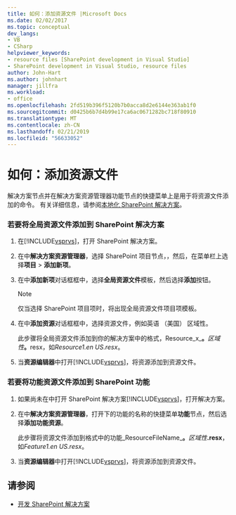 ```yaml
---
title: 如何：添加资源文件 |Microsoft Docs
ms.date: 02/02/2017
ms.topic: conceptual
dev_langs:
- VB
- CSharp
helpviewer_keywords:
- resource files [SharePoint development in Visual Studio]
- SharePoint development in Visual Studio, resource files
author: John-Hart
ms.author: johnhart
manager: jillfra
ms.workload:
- office
ms.openlocfilehash: 2fd519b396f5120b7b0acca8d2e6144e363ab1f0
ms.sourcegitcommit: d0425b6b7d4b99e17ca6ac0671282bc718f80910
ms.translationtype: MT
ms.contentlocale: zh-CN
ms.lasthandoff: 02/21/2019
ms.locfileid: "56633052"
---
```

# <a name="how-to-add-a-resource-file"></a>如何：添加资源文件
  解决方案节点并在解决方案资源管理器功能节点的快捷菜单上是用于将资源文件添加的命令。 有关详细信息，请参阅[本地化 SharePoint 解决方案](../sharepoint/localizing-sharepoint-solutions.md)。

### <a name="to-add-a-global-resource-file-to-a-sharepoint-solution"></a>若要将全局资源文件添加到 SharePoint 解决方案

1. 在[!INCLUDE[vsprvs](../sharepoint/includes/vsprvs-md.md)]，打开 SharePoint 解决方案。

2. 在中**解决方案资源管理器**，选择 SharePoint 项目节点，，然后，在菜单栏上选择**项目** > **添加新项**。

3. 在中**添加新项**对话框框中，选择**全局资源文件**模板，然后选择**添加**按钮。

   > [!NOTE]
   >  仅当选择 SharePoint 项目项时，将出现全局资源文件项目项模板。

4. 在中**添加资源**对话框框中，选择资源文件，例如英语 （美国） 区域性。

    此步骤将全局资源文件添加到你的解决方案中的格式，Resource_x_**。**<em>区域性</em><strong>。</strong>resx，如*Resource1.en US.resx*。

5. 当**资源编辑器**中打开[!INCLUDE[vsprvs](../sharepoint/includes/vsprvs-md.md)]，将资源添加到资源文件。

### <a name="to-add-a-feature-resource-file-to-a-sharepoint-feature"></a>若要将功能资源文件添加到 SharePoint 功能

1.  如果尚未在中打开 SharePoint 解决方案[!INCLUDE[vsprvs](../sharepoint/includes/vsprvs-md.md)]，打开解决方案。

2.  在中**解决方案资源管理器**，打开下的功能的名称的快捷菜单**功能**节点，然后选择**添加功能资源**。

     此步骤将资源文件添加到格式中的功能_ResourceFileName_**。**_区域性_**.resx**，如*Feature1.en US.resx*。

3.  当**资源编辑器**中打开[!INCLUDE[vsprvs](../sharepoint/includes/vsprvs-md.md)]，将资源添加到资源文件。

## <a name="see-also"></a>请参阅
- [开发 SharePoint 解决方案](../sharepoint/developing-sharepoint-solutions.md)
